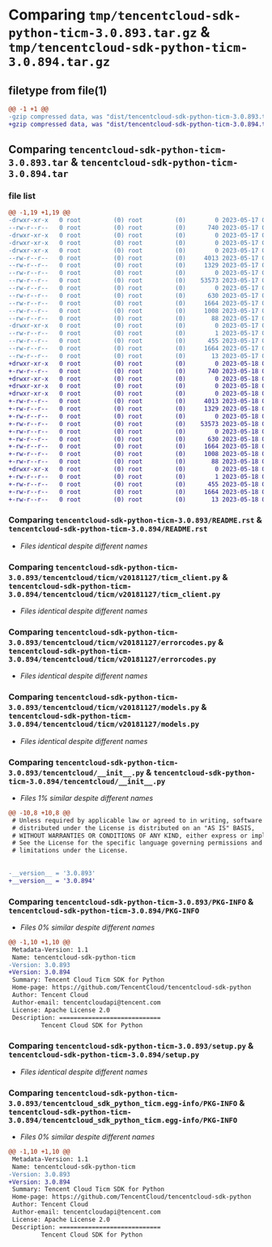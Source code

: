 # Comparing `tmp/tencentcloud-sdk-python-ticm-3.0.893.tar.gz` & `tmp/tencentcloud-sdk-python-ticm-3.0.894.tar.gz`

## filetype from file(1)

```diff
@@ -1 +1 @@
-gzip compressed data, was "dist/tencentcloud-sdk-python-ticm-3.0.893.tar", last modified: Wed May 17 03:42:35 2023, max compression
+gzip compressed data, was "dist/tencentcloud-sdk-python-ticm-3.0.894.tar", last modified: Thu May 18 00:39:20 2023, max compression
```

## Comparing `tencentcloud-sdk-python-ticm-3.0.893.tar` & `tencentcloud-sdk-python-ticm-3.0.894.tar`

### file list

```diff
@@ -1,19 +1,19 @@
-drwxr-xr-x   0 root         (0) root         (0)        0 2023-05-17 03:42:35.000000 tencentcloud-sdk-python-ticm-3.0.893/
--rw-r--r--   0 root         (0) root         (0)      740 2023-05-17 03:42:35.000000 tencentcloud-sdk-python-ticm-3.0.893/README.rst
-drwxr-xr-x   0 root         (0) root         (0)        0 2023-05-17 03:42:35.000000 tencentcloud-sdk-python-ticm-3.0.893/tencentcloud/
-drwxr-xr-x   0 root         (0) root         (0)        0 2023-05-17 03:42:35.000000 tencentcloud-sdk-python-ticm-3.0.893/tencentcloud/ticm/
-drwxr-xr-x   0 root         (0) root         (0)        0 2023-05-17 03:42:35.000000 tencentcloud-sdk-python-ticm-3.0.893/tencentcloud/ticm/v20181127/
--rw-r--r--   0 root         (0) root         (0)     4013 2023-05-17 03:42:35.000000 tencentcloud-sdk-python-ticm-3.0.893/tencentcloud/ticm/v20181127/ticm_client.py
--rw-r--r--   0 root         (0) root         (0)     1329 2023-05-17 03:42:35.000000 tencentcloud-sdk-python-ticm-3.0.893/tencentcloud/ticm/v20181127/errorcodes.py
--rw-r--r--   0 root         (0) root         (0)        0 2023-05-17 03:42:35.000000 tencentcloud-sdk-python-ticm-3.0.893/tencentcloud/ticm/v20181127/__init__.py
--rw-r--r--   0 root         (0) root         (0)    53573 2023-05-17 03:42:35.000000 tencentcloud-sdk-python-ticm-3.0.893/tencentcloud/ticm/v20181127/models.py
--rw-r--r--   0 root         (0) root         (0)        0 2023-05-17 03:42:35.000000 tencentcloud-sdk-python-ticm-3.0.893/tencentcloud/ticm/__init__.py
--rw-r--r--   0 root         (0) root         (0)      630 2023-05-17 03:42:35.000000 tencentcloud-sdk-python-ticm-3.0.893/tencentcloud/__init__.py
--rw-r--r--   0 root         (0) root         (0)     1664 2023-05-17 03:42:35.000000 tencentcloud-sdk-python-ticm-3.0.893/PKG-INFO
--rw-r--r--   0 root         (0) root         (0)     1008 2023-05-17 03:42:35.000000 tencentcloud-sdk-python-ticm-3.0.893/setup.py
--rw-r--r--   0 root         (0) root         (0)       88 2023-05-17 03:42:35.000000 tencentcloud-sdk-python-ticm-3.0.893/setup.cfg
-drwxr-xr-x   0 root         (0) root         (0)        0 2023-05-17 03:42:35.000000 tencentcloud-sdk-python-ticm-3.0.893/tencentcloud_sdk_python_ticm.egg-info/
--rw-r--r--   0 root         (0) root         (0)        1 2023-05-17 03:42:35.000000 tencentcloud-sdk-python-ticm-3.0.893/tencentcloud_sdk_python_ticm.egg-info/dependency_links.txt
--rw-r--r--   0 root         (0) root         (0)      455 2023-05-17 03:42:35.000000 tencentcloud-sdk-python-ticm-3.0.893/tencentcloud_sdk_python_ticm.egg-info/SOURCES.txt
--rw-r--r--   0 root         (0) root         (0)     1664 2023-05-17 03:42:35.000000 tencentcloud-sdk-python-ticm-3.0.893/tencentcloud_sdk_python_ticm.egg-info/PKG-INFO
--rw-r--r--   0 root         (0) root         (0)       13 2023-05-17 03:42:35.000000 tencentcloud-sdk-python-ticm-3.0.893/tencentcloud_sdk_python_ticm.egg-info/top_level.txt
+drwxr-xr-x   0 root         (0) root         (0)        0 2023-05-18 00:39:20.000000 tencentcloud-sdk-python-ticm-3.0.894/
+-rw-r--r--   0 root         (0) root         (0)      740 2023-05-18 00:39:20.000000 tencentcloud-sdk-python-ticm-3.0.894/README.rst
+drwxr-xr-x   0 root         (0) root         (0)        0 2023-05-18 00:39:20.000000 tencentcloud-sdk-python-ticm-3.0.894/tencentcloud/
+drwxr-xr-x   0 root         (0) root         (0)        0 2023-05-18 00:39:20.000000 tencentcloud-sdk-python-ticm-3.0.894/tencentcloud/ticm/
+drwxr-xr-x   0 root         (0) root         (0)        0 2023-05-18 00:39:20.000000 tencentcloud-sdk-python-ticm-3.0.894/tencentcloud/ticm/v20181127/
+-rw-r--r--   0 root         (0) root         (0)     4013 2023-05-18 00:39:20.000000 tencentcloud-sdk-python-ticm-3.0.894/tencentcloud/ticm/v20181127/ticm_client.py
+-rw-r--r--   0 root         (0) root         (0)     1329 2023-05-18 00:39:20.000000 tencentcloud-sdk-python-ticm-3.0.894/tencentcloud/ticm/v20181127/errorcodes.py
+-rw-r--r--   0 root         (0) root         (0)        0 2023-05-18 00:39:20.000000 tencentcloud-sdk-python-ticm-3.0.894/tencentcloud/ticm/v20181127/__init__.py
+-rw-r--r--   0 root         (0) root         (0)    53573 2023-05-18 00:39:20.000000 tencentcloud-sdk-python-ticm-3.0.894/tencentcloud/ticm/v20181127/models.py
+-rw-r--r--   0 root         (0) root         (0)        0 2023-05-18 00:39:20.000000 tencentcloud-sdk-python-ticm-3.0.894/tencentcloud/ticm/__init__.py
+-rw-r--r--   0 root         (0) root         (0)      630 2023-05-18 00:39:20.000000 tencentcloud-sdk-python-ticm-3.0.894/tencentcloud/__init__.py
+-rw-r--r--   0 root         (0) root         (0)     1664 2023-05-18 00:39:20.000000 tencentcloud-sdk-python-ticm-3.0.894/PKG-INFO
+-rw-r--r--   0 root         (0) root         (0)     1008 2023-05-18 00:39:20.000000 tencentcloud-sdk-python-ticm-3.0.894/setup.py
+-rw-r--r--   0 root         (0) root         (0)       88 2023-05-18 00:39:20.000000 tencentcloud-sdk-python-ticm-3.0.894/setup.cfg
+drwxr-xr-x   0 root         (0) root         (0)        0 2023-05-18 00:39:20.000000 tencentcloud-sdk-python-ticm-3.0.894/tencentcloud_sdk_python_ticm.egg-info/
+-rw-r--r--   0 root         (0) root         (0)        1 2023-05-18 00:39:20.000000 tencentcloud-sdk-python-ticm-3.0.894/tencentcloud_sdk_python_ticm.egg-info/dependency_links.txt
+-rw-r--r--   0 root         (0) root         (0)      455 2023-05-18 00:39:20.000000 tencentcloud-sdk-python-ticm-3.0.894/tencentcloud_sdk_python_ticm.egg-info/SOURCES.txt
+-rw-r--r--   0 root         (0) root         (0)     1664 2023-05-18 00:39:20.000000 tencentcloud-sdk-python-ticm-3.0.894/tencentcloud_sdk_python_ticm.egg-info/PKG-INFO
+-rw-r--r--   0 root         (0) root         (0)       13 2023-05-18 00:39:20.000000 tencentcloud-sdk-python-ticm-3.0.894/tencentcloud_sdk_python_ticm.egg-info/top_level.txt
```

### Comparing `tencentcloud-sdk-python-ticm-3.0.893/README.rst` & `tencentcloud-sdk-python-ticm-3.0.894/README.rst`

 * *Files identical despite different names*

### Comparing `tencentcloud-sdk-python-ticm-3.0.893/tencentcloud/ticm/v20181127/ticm_client.py` & `tencentcloud-sdk-python-ticm-3.0.894/tencentcloud/ticm/v20181127/ticm_client.py`

 * *Files identical despite different names*

### Comparing `tencentcloud-sdk-python-ticm-3.0.893/tencentcloud/ticm/v20181127/errorcodes.py` & `tencentcloud-sdk-python-ticm-3.0.894/tencentcloud/ticm/v20181127/errorcodes.py`

 * *Files identical despite different names*

### Comparing `tencentcloud-sdk-python-ticm-3.0.893/tencentcloud/ticm/v20181127/models.py` & `tencentcloud-sdk-python-ticm-3.0.894/tencentcloud/ticm/v20181127/models.py`

 * *Files identical despite different names*

### Comparing `tencentcloud-sdk-python-ticm-3.0.893/tencentcloud/__init__.py` & `tencentcloud-sdk-python-ticm-3.0.894/tencentcloud/__init__.py`

 * *Files 1% similar despite different names*

```diff
@@ -10,8 +10,8 @@
 # Unless required by applicable law or agreed to in writing, software
 # distributed under the License is distributed on an "AS IS" BASIS,
 # WITHOUT WARRANTIES OR CONDITIONS OF ANY KIND, either express or implied.
 # See the License for the specific language governing permissions and
 # limitations under the License.
 
 
-__version__ = '3.0.893'
+__version__ = '3.0.894'
```

### Comparing `tencentcloud-sdk-python-ticm-3.0.893/PKG-INFO` & `tencentcloud-sdk-python-ticm-3.0.894/PKG-INFO`

 * *Files 0% similar despite different names*

```diff
@@ -1,10 +1,10 @@
 Metadata-Version: 1.1
 Name: tencentcloud-sdk-python-ticm
-Version: 3.0.893
+Version: 3.0.894
 Summary: Tencent Cloud Ticm SDK for Python
 Home-page: https://github.com/TencentCloud/tencentcloud-sdk-python
 Author: Tencent Cloud
 Author-email: tencentcloudapi@tencent.com
 License: Apache License 2.0
 Description: ============================
         Tencent Cloud SDK for Python
```

### Comparing `tencentcloud-sdk-python-ticm-3.0.893/setup.py` & `tencentcloud-sdk-python-ticm-3.0.894/setup.py`

 * *Files identical despite different names*

### Comparing `tencentcloud-sdk-python-ticm-3.0.893/tencentcloud_sdk_python_ticm.egg-info/PKG-INFO` & `tencentcloud-sdk-python-ticm-3.0.894/tencentcloud_sdk_python_ticm.egg-info/PKG-INFO`

 * *Files 0% similar despite different names*

```diff
@@ -1,10 +1,10 @@
 Metadata-Version: 1.1
 Name: tencentcloud-sdk-python-ticm
-Version: 3.0.893
+Version: 3.0.894
 Summary: Tencent Cloud Ticm SDK for Python
 Home-page: https://github.com/TencentCloud/tencentcloud-sdk-python
 Author: Tencent Cloud
 Author-email: tencentcloudapi@tencent.com
 License: Apache License 2.0
 Description: ============================
         Tencent Cloud SDK for Python
```

